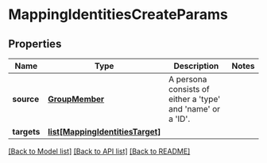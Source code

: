 # MappingIdentitiesCreateParams

## Properties
Name | Type | Description | Notes
------------ | ------------- | ------------- | -------------
**source** | [**GroupMember**](GroupMember.md) | A persona consists of either a &#39;type&#39; and &#39;name&#39; or a &#39;ID&#39;. | 
**targets** | [**list[MappingIdentitiesTarget]**](MappingIdentitiesTarget.md) |  | 

[[Back to Model list]](../README.md#documentation-for-models) [[Back to API list]](../README.md#documentation-for-api-endpoints) [[Back to README]](../README.md)


